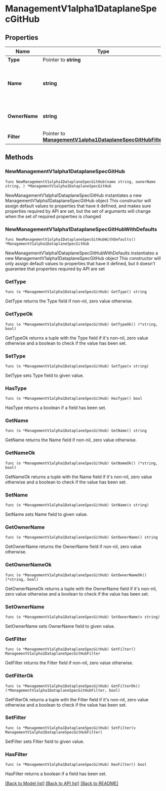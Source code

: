 # ManagementV1alpha1DataplaneSpecGitHub

## Properties

Name | Type | Description | Notes
------------ | ------------- | ------------- | -------------
**Type** | Pointer to **string** |  | [optional] 
**Name** | **string** | The repository name used for api specs discovery | 
**OwnerName** | **string** | The repository owner Name | 
**Filter** | Pointer to [**ManagementV1alpha1DataplaneSpecGitHubFilter**](ManagementV1alpha1DataplaneSpecGitHubFilter.md) |  | [optional] 

## Methods

### NewManagementV1alpha1DataplaneSpecGitHub

`func NewManagementV1alpha1DataplaneSpecGitHub(name string, ownerName string, ) *ManagementV1alpha1DataplaneSpecGitHub`

NewManagementV1alpha1DataplaneSpecGitHub instantiates a new ManagementV1alpha1DataplaneSpecGitHub object
This constructor will assign default values to properties that have it defined,
and makes sure properties required by API are set, but the set of arguments
will change when the set of required properties is changed

### NewManagementV1alpha1DataplaneSpecGitHubWithDefaults

`func NewManagementV1alpha1DataplaneSpecGitHubWithDefaults() *ManagementV1alpha1DataplaneSpecGitHub`

NewManagementV1alpha1DataplaneSpecGitHubWithDefaults instantiates a new ManagementV1alpha1DataplaneSpecGitHub object
This constructor will only assign default values to properties that have it defined,
but it doesn't guarantee that properties required by API are set

### GetType

`func (o *ManagementV1alpha1DataplaneSpecGitHub) GetType() string`

GetType returns the Type field if non-nil, zero value otherwise.

### GetTypeOk

`func (o *ManagementV1alpha1DataplaneSpecGitHub) GetTypeOk() (*string, bool)`

GetTypeOk returns a tuple with the Type field if it's non-nil, zero value otherwise
and a boolean to check if the value has been set.

### SetType

`func (o *ManagementV1alpha1DataplaneSpecGitHub) SetType(v string)`

SetType sets Type field to given value.

### HasType

`func (o *ManagementV1alpha1DataplaneSpecGitHub) HasType() bool`

HasType returns a boolean if a field has been set.

### GetName

`func (o *ManagementV1alpha1DataplaneSpecGitHub) GetName() string`

GetName returns the Name field if non-nil, zero value otherwise.

### GetNameOk

`func (o *ManagementV1alpha1DataplaneSpecGitHub) GetNameOk() (*string, bool)`

GetNameOk returns a tuple with the Name field if it's non-nil, zero value otherwise
and a boolean to check if the value has been set.

### SetName

`func (o *ManagementV1alpha1DataplaneSpecGitHub) SetName(v string)`

SetName sets Name field to given value.


### GetOwnerName

`func (o *ManagementV1alpha1DataplaneSpecGitHub) GetOwnerName() string`

GetOwnerName returns the OwnerName field if non-nil, zero value otherwise.

### GetOwnerNameOk

`func (o *ManagementV1alpha1DataplaneSpecGitHub) GetOwnerNameOk() (*string, bool)`

GetOwnerNameOk returns a tuple with the OwnerName field if it's non-nil, zero value otherwise
and a boolean to check if the value has been set.

### SetOwnerName

`func (o *ManagementV1alpha1DataplaneSpecGitHub) SetOwnerName(v string)`

SetOwnerName sets OwnerName field to given value.


### GetFilter

`func (o *ManagementV1alpha1DataplaneSpecGitHub) GetFilter() ManagementV1alpha1DataplaneSpecGitHubFilter`

GetFilter returns the Filter field if non-nil, zero value otherwise.

### GetFilterOk

`func (o *ManagementV1alpha1DataplaneSpecGitHub) GetFilterOk() (*ManagementV1alpha1DataplaneSpecGitHubFilter, bool)`

GetFilterOk returns a tuple with the Filter field if it's non-nil, zero value otherwise
and a boolean to check if the value has been set.

### SetFilter

`func (o *ManagementV1alpha1DataplaneSpecGitHub) SetFilter(v ManagementV1alpha1DataplaneSpecGitHubFilter)`

SetFilter sets Filter field to given value.

### HasFilter

`func (o *ManagementV1alpha1DataplaneSpecGitHub) HasFilter() bool`

HasFilter returns a boolean if a field has been set.


[[Back to Model list]](../README.md#documentation-for-models) [[Back to API list]](../README.md#documentation-for-api-endpoints) [[Back to README]](../README.md)


